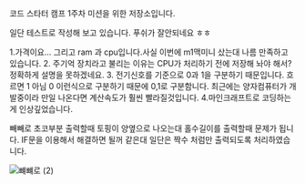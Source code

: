 코드 스타터 캠프 1주차 미션을 위한 저장소입니다.

일단 테스트로 작성해 보고 있습니다. 푸쉬가 잘안되네요 ㅎㅎ

1.가격이요... 그리고 ram 과 cpu입니다.사실 이번에 m1맥미니 샀는대 나름 만족하고 있습니다. 
2. 주기억 장치라고 불리는 이유는 CPU가 처리하기 전에 저장해 놔야 해서? 정확하게 설명을 못하겠네요.
3. 전기신호를  기준으로 0과 1을 구분하기 때문입니다. 흐르면 1 아님 0 이런식으로 구분하기 때문에 0,1로 구분함니다. 최근에는 양자컴퓨터가 개발중이라 만일 나온다면 계산속도가 훨씬 빨라질것입니다.
4.마인크래프트로 코딩하는게 인상깊었습니다.



빼빼로 초코부분 출력할때 토핑이 양옆으로 나오는대 홀수길이를 출력할때 문제가 됩니다. IF문을 이용해서 해결하면 될꺼 같은대 일단은 짝수 처럼만 출력되도록 처리하였습니다.


![뺴뺴로 (2)](https://user-images.githubusercontent.com/43274246/146679525-c33cfc965-b230-4791-b52f-298c29cda03f.jpg)
